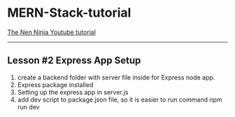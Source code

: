 # MERN-Stack-tutorial

[The Nen Ninja Youtube tutorial](https://www.youtube.com/watch?v=98BzS5Oz5E4&list=PL4cUxeGkcC9iJ_KkrkBZWZRHVwnzLIoUE&index=1&ab_channel=TheNetNinja)

---

## Lesson #2 Express App Setup

1. create a backend folder with server file inside for Express node app.
2. Express package installed
3. Setting up the express app in server.js
4. add dev script to package.json file, so it is easier to run command npm run dev
